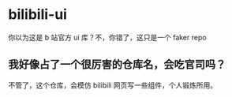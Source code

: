 # bilibili-ui

你以为这是 b 站官方 ui 库？不，你错了，这只是一个 faker repo

## 我好像占了一个很厉害的仓库名，会吃官司吗？

不管了，这个仓库，会模仿 bilibili 网页写一些组件，个人锻炼所用。

